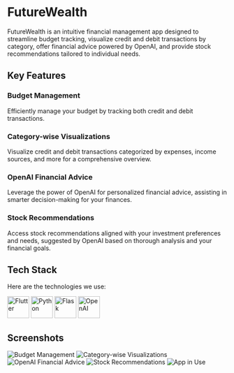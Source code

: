 # FutureWealth

FutureWealth is an intuitive financial management app designed to streamline budget tracking, visualize credit and debit transactions by category, offer financial advice powered by OpenAI, and provide stock recommendations tailored to individual needs.

## Key Features

### Budget Management
Efficiently manage your budget by tracking both credit and debit transactions.

### Category-wise Visualizations
Visualize credit and debit transactions categorized by expenses, income sources, and more for a comprehensive overview.

### OpenAI Financial Advice
Leverage the power of OpenAI for personalized financial advice, assisting in smarter decision-making for your finances.

### Stock Recommendations
Access stock recommendations aligned with your investment preferences and needs, suggested by OpenAI based on thorough analysis and your financial goals.

## Tech Stack

Here are the technologies we use:
<div>
<img src="https://www.vectorlogo.zone/logos/flutterio/flutterio-icon.svg" alt="Flutter" width="50"/>
<img src="https://www.python.org/static/favicon.ico" alt="Python" width="50"/>
<img src="https://flask.palletsprojects.com/en/2.0.x/_static/flask-icon.png" alt="Flask" width="50"/>
<img src="https://openai.com/favicon.ico" alt="OpenAI" width="50"/>
</div>


## Screenshots

![Budget Management](https://example.com/budget-management.png)
![Category-wise Visualizations](https://example.com/category-visualizations.png)
![OpenAI Financial Advice](https://example.com/openai-advice.png)
![Stock Recommendations](https://example.com/stock-recommendations.png)
![App in Use](https://example.com/app-in-use.png)
